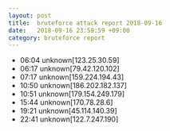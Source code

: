 ```yaml
---
layout: post
title:  bruteforce attack report 2018-09-16
date:   2018-09-16 23:59:59 +09:00
category: bruteforce report
---
```


* 06:04 unknown[123.25.30.59]
* 06:17 unknown[79.42.120.102]
* 07:17 unknown[159.224.194.43]
* 10:50 unknown[186.202.182.137]
* 10:51 unknown[179.154.249.179]
* 15:44 unknown[170.78.28.6]
* 19:21 unknown[45.114.140.39]
* 22:41 unknown[122.7.247.190]
